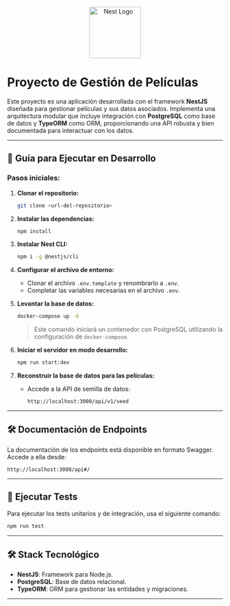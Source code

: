 <p align="center">
  <a href="http://nestjs.com/" target="blank"><img src="https://nestjs.com/img/logo-small.svg" width="120" alt="Nest Logo" /></a>
</p>

# Proyecto de Gestión de Películas

Este proyecto es una aplicación desarrollada con el framework **NestJS** diseñada para gestionar películas y sus datos asociados. Implementa una arquitectura modular que incluye integración con **PostgreSQL** como base de datos y **TypeORM** como ORM, proporcionando una API robusta y bien documentada para interactuar con los datos.

---

## 🚀 Guía para Ejecutar en Desarrollo

### Pasos iniciales:
1. **Clonar el repositorio:**
   ```bash
   git clone <url-del-repositorio>
   ```
2. **Instalar las dependencias:**
   ```bash
   npm install
   ```
3. **Instalar Nest CLI:**
   ```bash
   npm i -g @nestjs/cli
   ```

4. **Configurar el archivo de entorno:**
   - Clonar el archivo `.env.template` y renombrarlo a `.env`.
   - Completar las variables necesarias en el archivo `.env`.

5. **Levantar la base de datos:**
   ```bash
   docker-compose up -d
   ```
   > Este comando iniciará un contenedor con PostgreSQL utilizando la configuración de `docker-compose`.

6. **Iniciar el servidor en modo desarrollo:**
   ```bash
   npm run start:dev
   ```

7. **Reconstruir la base de datos para las películas:**
   - Accede a la API de semilla de datos:
     ```
     http://localhost:3000/api/v1/seed
     ```

---

## 🛠️ Documentación de Endpoints

La documentación de los endpoints está disponible en formato Swagger. Accede a ella desde:
```
http://localhost:3000/api#/
```

---

## 🧪 Ejecutar Tests

Para ejecutar los tests unitarios y de integración, usa el siguiente comando:
```bash
npm run test
```

---

## 🛠️ Stack Tecnológico

- **NestJS**: Framework para Node.js.
- **PostgreSQL**: Base de datos relacional.
- **TypeORM**: ORM para gestionar las entidades y migraciones.

---
